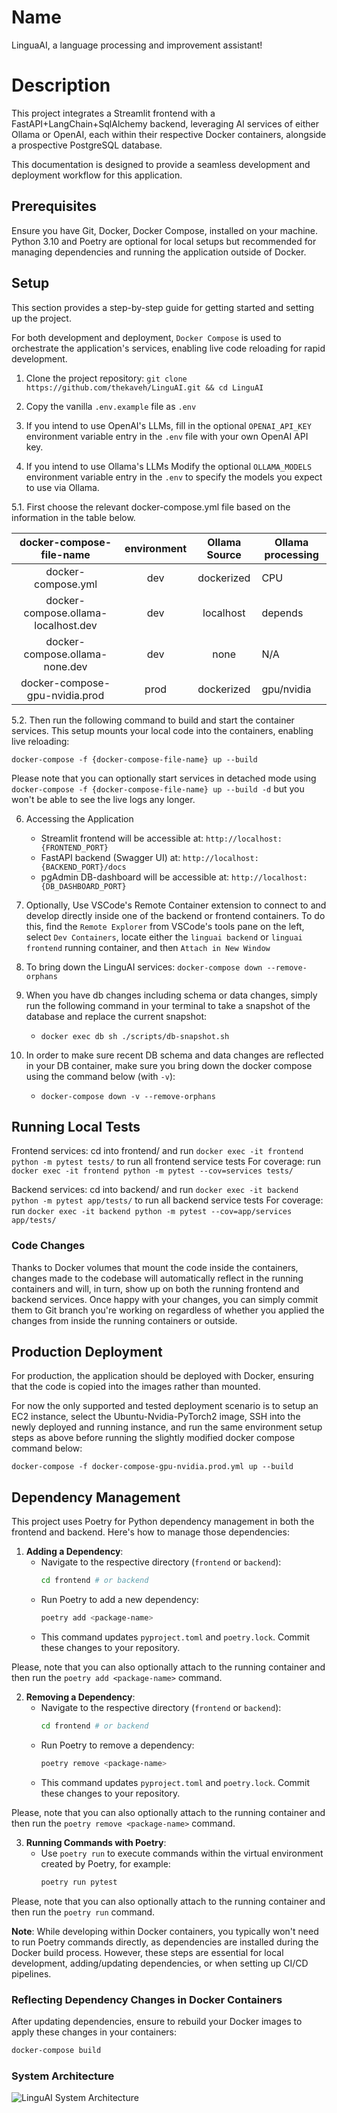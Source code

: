 # Name
LinguaAI, a language processing and improvement assistant!

# Description
This project integrates a Streamlit frontend with a FastAPI+LangChain+SqlAlchemy backend, leveraging AI services of either Ollama or OpenAI, each within their respective Docker containers, alongside a prospective PostgreSQL database.

This documentation is designed to provide a seamless development and deployment workflow for this application.

## Prerequisites

Ensure you have Git, Docker, Docker Compose, installed on your machine. Python 3.10 and Poetry are optional for local setups but recommended for managing dependencies and running the application outside of Docker.

## Setup

This section provides a step-by-step guide for getting started and setting up the project.

For both development and deployment, `Docker Compose` is used to orchestrate the application's services, enabling live code reloading for rapid development.

1. Clone the project repository: `git clone https://github.com/thekaveh/LinguAI.git && cd LinguAI`

2. Copy the vanilla `.env.example` file as `.env`

3. If you intend to use OpenAI's LLMs, fill in the optional `OPENAI_API_KEY` environment variable entry in the `.env` file with your own OpenAI API key.

4. If you intend to use Ollama's LLMs Modify the optional `OLLAMA_MODELS` environment variable entry in the `.env` to specify the models you expect to use via Ollama.

5.1. First choose the relevant docker-compose.yml file based on the information in the table below.

|     **docker-compose-file-name**    | **environment** | **Ollama Source** | **Ollama processing** |
|:-----------------------------------:|:---------------:|:-----------------:|-----------------------|
|          docker-compose.yml         |       dev       |     dockerized    |          CPU          |
| docker-compose.ollama-localhost.dev |       dev       |     localhost     |        depends        |
|    docker-compose.ollama-none.dev   |       dev       |        none       |          N/A          |
|    docker-compose-gpu-nvidia.prod   |       prod      | dockerized        |       gpu/nvidia      |

5.2. Then run the following command to build and start the container services. This setup mounts your local code into the containers, enabling live reloading:

   `docker-compose -f {docker-compose-file-name} up --build`

Please note that you can optionally start services in detached mode using `docker-compose -f {docker-compose-file-name} up --build -d` but you won't be able to see the live logs any longer.

6. Accessing the Application

   - Streamlit frontend will be accessible at: `http://localhost:{FRONTEND_PORT}`
   - FastAPI backend (Swagger UI) at: `http://localhost:{BACKEND_PORT}/docs`
   - pgAdmin DB-dashboard will be accessible at: `http://localhost:{DB_DASHBOARD_PORT}`

7. Optionally, Use VSCode's Remote Container extension to connect to and develop directly inside one of the backend or frontend containers. To do this, find the `Remote Explorer` from VSCode's tools pane on the left, select `Dev Containers`, locate either the `linguai backend` or `linguai frontend` running container, and then `Attach in New Window`

8. To bring down the LinguAI services: `docker-compose down --remove-orphans`

9. When you have db changes including schema or data changes, simply run the following command in your terminal to take a snapshot of the database and replace the current snapshot:
    - `docker exec db sh ./scripts/db-snapshot.sh`

10. In order to make sure recent DB schema and data changes are reflected in your DB container, make sure you bring down the docker compose using the command below (with `-v`):
    - `docker-compose down -v --remove-orphans`

## Running Local Tests

Frontend services: cd into frontend/ and run `docker exec -it frontend python -m pytest tests/` to run all frontend service tests
For coverage: run `docker exec -it frontend python -m pytest --cov=services tests/`

Backend services: cd into backend/ and run `docker exec -it backend python -m pytest app/tests/` to run all backend service tests
For coverage: run `docker exec -it backend python -m pytest --cov=app/services app/tests/`

### Code Changes

Thanks to Docker volumes that mount the code inside the containers, changes made to the codebase will automatically reflect in the running containers and will, in turn, show up on both the running frontend and backend services. Once happy with your changes, you can simply commit them to Git branch you're working on regardless of whether you applied the changes from inside the running containers or outside.

## Production Deployment

For production, the application should be deployed with Docker, ensuring that the code is copied into the images rather than mounted.

For now the only supported and tested deployment scenario is to setup an EC2 instance, select the Ubuntu-Nvidia-PyTorch2 image, SSH into the newly deployed and running instance, and run the same environment setup steps as above before running the slightly modified docker compose command below:

`docker-compose -f docker-compose-gpu-nvidia.prod.yml up --build`

## Dependency Management

This project uses Poetry for Python dependency management in both the frontend and backend. Here's how to manage those dependencies:

1. **Adding a Dependency**:
   - Navigate to the respective directory (`frontend` or `backend`):
     ```bash
     cd frontend # or backend
     ```
   - Run Poetry to add a new dependency:
     ```bash
     poetry add <package-name>
     ```
   - This command updates `pyproject.toml` and `poetry.lock`. Commit these changes to your repository.

Please, note that you can also optionally attach to the running container and then run the `poetry add <package-name>` command.

2. **Removing a Dependency**:
   - Navigate to the respective directory (`frontend` or `backend`):
     ```bash
     cd frontend # or backend
     ```
   - Run Poetry to remove a dependency:
     ```bash
     poetry remove <package-name>
     ```
   - This command updates `pyproject.toml` and `poetry.lock`. Commit these changes to your repository.

Please, note that you can also optionally attach to the running container and then run the `poetry remove <package-name>` command.

3. **Running Commands with Poetry**:
   - Use `poetry run` to execute commands within the virtual environment created by Poetry, for example:
     ```bash
     poetry run pytest
     ```

Please, note that you can also optionally attach to the running container and then run the `poetry run` command.

**Note**: While developing within Docker containers, you typically won't need to run Poetry commands directly, as dependencies are installed during the Docker build process. However, these steps are essential for local development, adding/updating dependencies, or when setting up CI/CD pipelines.

### Reflecting Dependency Changes in Docker Containers

After updating dependencies, ensure to rebuild your Docker images to apply these changes in your containers:

```bash
docker-compose build
```

### System Architecture
![LinguAI System Architecture](/images/linguai_system_architecture.jpg)